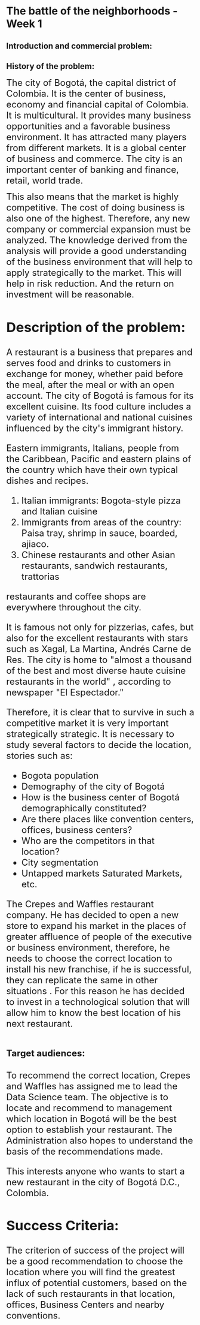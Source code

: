 <H1>The battle of the neighborhoods - Week 1</h1>


<h2>Introduction and commercial problem:</h2>

<h2>History of the problem:</h2>

<body><p align= center*left*right*justify><font size="5">The city of Bogotá, the capital district of Colombia. It is the center of business, economy and financial capital of Colombia. It is multicultural. It provides many business opportunities and a favorable business environment. It has attracted many players from different markets. It is a global center of business and commerce. The city is an important center of banking and finance, retail, world trade.</p><font size="5">
This also means that the market is highly competitive. The cost of doing business is also one of the highest. Therefore, any new company or commercial expansion must be analyzed. The knowledge derived from the analysis will provide a good understanding of the business environment that will help to apply strategically to the market. This will help in risk reduction. And the return on investment will be reasonable.</body>

<h2>Description of the problem:</h2>

<body><p align= center*left*right*justify><font size="5">A restaurant is a business that prepares and serves food and drinks to customers in exchange for money, whether paid before the meal, after the meal or with an open account. The city of Bogotá is famous for its excellent cuisine. Its food culture includes a variety of international and national cuisines influenced by the city's immigrant history.</p><font size="5">Eastern immigrants, Italians, people from the Caribbean, Pacific and eastern plains of the country which have their own typical dishes and recipes.</body><font size="5">
<ol><li>Italian immigrants: Bogota-style pizza and Italian cuisine</li>
<li>Immigrants from areas of the country: Paisa tray, shrimp in sauce, boarded, ajiaco.</li>
<li>Chinese restaurants and other Asian restaurants, sandwich restaurants, trattorias</li></ol>
    restaurants and coffee shops are everywhere throughout the city.</li></ol>

<body><font size="5"><p align= center*left*right*justify><body><font size="5">It is famous not only for pizzerias, cafes, but also for the excellent restaurants with stars such as Xagal, La Martina, Andrés Carne de Res. The city is home to "almost a thousand of the best and most diverse haute cuisine restaurants in the world" , according to newspaper "El Espectador."</p>
Therefore, it is clear that to survive in such a competitive market it is very important strategically strategic. It is necessary to study several factors to decide the location, stories such as:</p></body>

<body><p align= center*left*right*justify><ul><font size="5">
<li>Bogota population</li>
<li>Demography of the city of Bogotá</li>
<li>How is the business center of Bogotá demographically constituted?</li>
<li>Are there places like convention centers, offices, business centers?</li>
<li>Who are the competitors in that location?</li>
<li>City segmentation</li>
<li>Untapped markets Saturated Markets, etc.</li>
</ul></p></body>

<body><font size="5"><p align= center*left*right*justify><body><font size="5">The Crepes and Waffles restaurant company. He has decided to open a new store to expand his market in the places of greater affluence of people of the executive or business environment, therefore, he needs to choose the correct location to install his new franchise, if he is successful, they can replicate the same in other situations . For this reason he has decided to invest in a technological solution that will allow him to know the best location of his next restaurant.</p></body>

<h2>Target audiences:</h2>

<body><p align= center*left*right*justify><font size="5">To recommend the correct location, Crepes and Waffles has assigned me to lead the Data Science team. The objective is to locate and recommend to management which location in Bogotá will be the best option to establish your restaurant. The Administration also hopes to understand the basis of the recommendations made.</p><font size="5">
This interests anyone who wants to start a new restaurant in the city of Bogotá D.C., Colombia.</body>

<h2>Success Criteria:</h2>

<p align= center*left*right*justify><font size="5">The criterion of success of the project will be a good recommendation to choose the location where you will find the greatest influx of potential customers, based on the lack of such restaurants in that location, offices, Business Centers and nearby conventions.</p>
